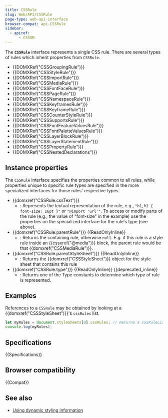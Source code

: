 ```yaml
---
title: CSSRule
slug: Web/API/CSSRule
page-type: web-api-interface
browser-compat: api.CSSRule
sidebar:
  - apiref:
      - CSSOM
---
```


The **`CSSRule`** interface represents a single CSS rule. There are several types of rules which inherit properties from `CSSRule`.

- {{DOMXRef("CSSGroupingRule")}}
- {{DOMXRef("CSSStyleRule")}}
- {{DOMXRef("CSSImportRule")}}
- {{DOMXRef("CSSMediaRule")}}
- {{DOMXRef("CSSFontFaceRule")}}
- {{DOMXRef("CSSPageRule")}}
- {{DOMXRef("CSSNamespaceRule")}}
- {{DOMXRef("CSSKeyframesRule")}}
- {{DOMXRef("CSSKeyframeRule")}}
- {{DOMXRef("CSSCounterStyleRule")}}
- {{DOMXRef("CSSSupportsRule")}}
- {{DOMXRef("CSSFontFeatureValuesRule")}}
- {{DOMXRef("CSSFontPaletteValuesRule")}}
- {{DOMXRef("CSSLayerBlockRule")}}
- {{DOMXRef("CSSLayerStatementRule")}}
- {{DOMXRef("CSSPropertyRule")}}
- {{DOMXRef("CSSNestedDeclarations")}}

## Instance properties

The `CSSRule` interface specifies the properties common to all rules, while properties unique to specific rule types are specified in the more specialized interfaces for those rules' respective types.

- {{domxref("CSSRule.cssText")}}
  - : Represents the textual representation of the rule, e.g., `"h1,h2 { font-size: 16pt }"` or `"@import 'url'"`. To access or modify parts of the rule (e.g., the value of "font-size" in the example) use the properties on the specialized interface for the rule's type (see above).
- {{domxref("CSSRule.parentRule")}} {{ReadOnlyInline}}
  - : Returns the containing rule, otherwise `null`. E.g. if this rule is a style rule inside an {{cssxref("@media")}} block, the parent rule would be that {{domxref("CSSMediaRule")}}.
- {{domxref("CSSRule.parentStyleSheet")}} {{ReadOnlyInline}}
  - : Returns the {{domxref("CSSStyleSheet")}} object for the style sheet that contains this rule
- {{domxref("CSSRule.type")}} {{ReadOnlyInline}} {{deprecated_inline}}
  - : Returns one of the Type constants to determine which type of rule is represented.

## Examples

References to a `CSSRule` may be obtained by looking at a {{domxref("CSSStyleSheet")}}'s `cssRules` list.

```js
let myRules = document.styleSheets[0].cssRules; // Returns a CSSRuleList
console.log(myRules);
```

## Specifications

{{Specifications}}

## Browser compatibility

{{Compat}}

## See also

- [Using dynamic styling information](/en-US/docs/Web/API/CSS_Object_Model/Using_dynamic_styling_information)
